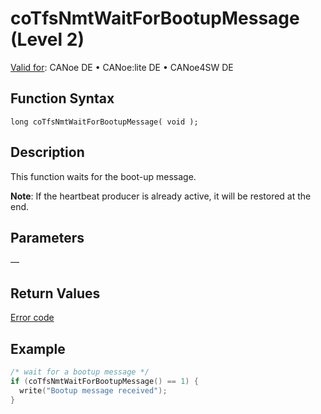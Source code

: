 # coTfsNmtWaitForBootupMessage (Level 2)

[Valid for](../../../../Shared/FeatureAvailability.md): CANoe DE • CANoe:lite DE • CANoe4SW DE

## Function Syntax

```plaintext
long coTfsNmtWaitForBootupMessage( void );
```

## Description

This function waits for the boot-up message.

**Note**: If the heartbeat producer is already active, it will be restored at the end.

## Parameters

—

## Return Values

[Error code](../CAPLfunctionsCANopenNLTFSErrorCodes.md)

## Example

```c
/* wait for a bootup message */
if (coTfsNmtWaitForBootupMessage() == 1) {
  write("Bootup message received");
}
```
